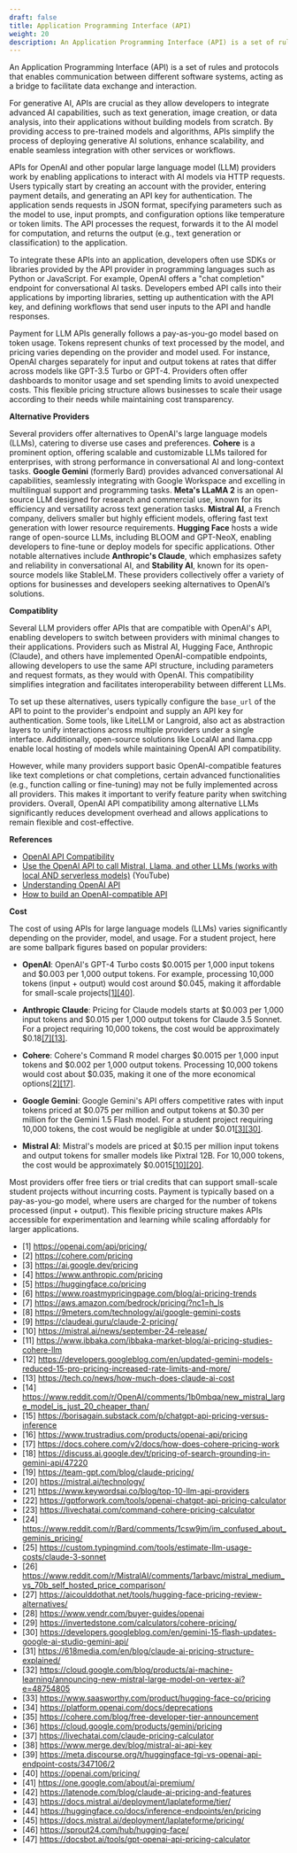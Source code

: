 ```yaml
---
draft: false
title: Application Programming Interface (API)
weight: 20
description: An Application Programming Interface (API) is a set of rules and protocols that enables communication between different software systems, acting as a bridge to facilitate data exchange and interaction.
---
```

An Application Programming Interface (API) is a set of rules and protocols that enables communication between different software systems, acting as a bridge to facilitate data exchange and interaction.
<!-- more -->
For generative AI, APIs are crucial as they allow developers to integrate advanced AI capabilities, such as text generation, image creation, or data analysis, into their applications without building models from scratch. By providing access to pre-trained models and algorithms, APIs simplify the process of deploying generative AI solutions, enhance scalability, and enable seamless integration with other services or workflows.

APIs for OpenAI and other popular large language model (LLM) providers work by enabling applications to interact with AI models via HTTP requests. Users typically start by creating an account with the provider, entering payment details, and generating an API key for authentication. The application sends requests in JSON format, specifying parameters such as the model to use, input prompts, and configuration options like temperature or token limits. The API processes the request, forwards it to the AI model for computation, and returns the output (e.g., text generation or classification) to the application.

To integrate these APIs into an application, developers often use SDKs or libraries provided by the API provider in programming languages such as Python or JavaScript. For example, OpenAI offers a "chat completion" endpoint for conversational AI tasks. Developers embed API calls into their applications by importing libraries, setting up authentication with the API key, and defining workflows that send user inputs to the API and handle responses.

Payment for LLM APIs generally follows a pay-as-you-go model based on token usage. Tokens represent chunks of text processed by the model, and pricing varies depending on the provider and model used. For instance, OpenAI charges separately for input and output tokens at rates that differ across models like GPT-3.5 Turbo or GPT-4. Providers often offer dashboards to monitor usage and set spending limits to avoid unexpected costs. This flexible pricing structure allows businesses to scale their usage according to their needs while maintaining cost transparency.

<!-- Citations:
[1] https://www.chaterimo.com/en/blog/how-to-openai-api-account
[2] https://drdroid.io/engineering-tools/list-of-top-13-llm-gateways
[3] https://tryzero.com/blog/creating-a-payment-categorization-api-with-openais-gpt
[4] https://www.reddit.com/r/LocalLLaMA/comments/18xnsar/what_all_front_ends_exist_for_connecting_to_llm/
[5] https://zapier.com/blog/openai-api/
[6] https://www.ibm.com/think/insights/llm-apis
[7] https://platform.openai.com/docs/guides/production-best-practices
[8] https://coaxsoft.com/blog/llm-api-comparison
[9] https://docs.moodle.org/405/en/OpenAI_API_provider
[10] https://www.helicone.ai/blog/llm-api-providers
[11] https://www.appventurez.com/blog/guide-to-integrate-openai-api-into-your-app
[12] https://botpenguin.com/blogs/top-best-llm-as-a-service-providers
[13] https://platform.openai.com/docs/quickstart
[14] https://zapier.com/blog/best-llm/
[15] https://openai.com/api/pricing
[16] https://www.edenai.co/post/best-large-language-model-apis -->

**Alternative Providers**

Several providers offer alternatives to OpenAI's large language models (LLMs), catering to diverse use cases and preferences. **Cohere** is a prominent option, offering scalable and customizable LLMs tailored for enterprises, with strong performance in conversational AI and long-context tasks. **Google Gemini** (formerly Bard) provides advanced conversational AI capabilities, seamlessly integrating with Google Workspace and excelling in multilingual support and programming tasks. **Meta's LLaMA 2** is an open-source LLM designed for research and commercial use, known for its efficiency and versatility across text generation tasks. **Mistral AI**, a French company, delivers smaller but highly efficient models, offering fast text generation with lower resource requirements. **Hugging Face** hosts a wide range of open-source LLMs, including BLOOM and GPT-NeoX, enabling developers to fine-tune or deploy models for specific applications. Other notable alternatives include **Anthropic's Claude**, which emphasizes safety and reliability in conversational AI, and **Stability AI**, known for its open-source models like StableLM. These providers collectively offer a variety of options for businesses and developers seeking alternatives to OpenAI’s solutions.

<!-- Citations:
[1] https://springsapps.com/knowledge/how-to-choose-an-openai-alternative-llm-in-2024
[2] https://wotnot.io/blog/openai-alternatives
[3] https://www.eweek.com/artificial-intelligence/generative-ai-companies/
[4] https://www.reddit.com/r/MachineLearning/comments/12arwkf/d_is_there_currently_anything_comparable_to_the/
[5] https://research.aimultiple.com/generative-ai-services/
[6] https://www.zdnet.com/article/best-ai-chatbot/
[7] https://www.edenai.co/post/best-openai-api-alternatives-in-2024
[8] https://www.gartner.com/reviews/market/generative-ai-apps/vendor/openai/product/openai-api/alternatives
[9] https://www.techtarget.com/whatis/feature/12-of-the-best-large-language-models
[10] https://www.theknowledgeacademy.com/blog/openai-alternatives/
[11] https://huit.harvard.edu/ai/tools
[12] https://www.simplilearn.com/tutorials/artificial-intelligence-tutorial/top-generative-ai-tools
[13] https://blocksurvey.io/ai-guides/top-10-openai-alternatives
[14] https://clickup.com/blog/chatgpt-alternatives/ -->

**Compatiblity**

Several LLM providers offer APIs that are compatible with OpenAI's API, enabling developers to switch between providers with minimal changes to their applications. Providers such as Mistral AI, Hugging Face, Anthropic (Claude), and others have implemented OpenAI-compatible endpoints, allowing developers to use the same API structure, including parameters and request formats, as they would with OpenAI. This compatibility simplifies integration and facilitates interoperability between different LLMs.

To set up these alternatives, users typically configure the `base_url` of the API to point to the provider's endpoint and supply an API key for authentication. Some tools, like LiteLLM or Langroid, also act as abstraction layers to unify interactions across multiple providers under a single interface. Additionally, open-source solutions like LocalAI and llama.cpp enable local hosting of models while maintaining OpenAI API compatibility.

However, while many providers support basic OpenAI-compatible features like text completions or chat completions, certain advanced functionalities (e.g., function calling or fine-tuning) may not be fully implemented across all providers. This makes it important to verify feature parity when switching providers. Overall, OpenAI API compatibility among alternative LLMs significantly reduces development overhead and allows applications to remain flexible and cost-effective.

**References**
- [OpenAI API Compatibility](https://llm-tracker.info/howto/OpenAI-API-Compatibility)
- [Use the OpenAI API to call Mistral, Llama, and other LLMs (works with local AND serverless models)](https://www.youtube.com/watch?v=37nf3VgjFCk) (YouTube)
- [Understanding OpenAI API](https://aiengineering.academy/PromptEngineering/Understanding_OpenAI_API/)
- [How to build an OpenAI-compatible API](https://towardsdatascience.com/how-to-build-an-openai-compatible-api-87c8edea2f06?gi=5537ceb80847)


**Cost**

The cost of using APIs for large language models (LLMs) varies significantly depending on the provider, model, and usage. For a student project, here are some ballpark figures based on popular providers:

- **OpenAI**: OpenAI's GPT-4 Turbo costs $0.0015 per 1,000 input tokens and $0.003 per 1,000 output tokens. For example, processing 10,000 tokens (input + output) would cost around $0.045, making it affordable for small-scale projects<a href="https://openai.com/api/pricing/" target="_blank">[1]</a><a href="https://openai.com/pricing/" target="_blank">[40]</a>.
  
- **Anthropic Claude**: Pricing for Claude models starts at $0.003 per 1,000 input tokens and $0.015 per 1,000 output tokens for Claude 3.5 Sonnet. For a project requiring 10,000 tokens, the cost would be approximately $0.18<a href="https://aws.amazon.com/bedrock/pricing/?nc1=h_ls" target="_blank">[7]</a><a href="https://tech.co/news/how-much-does-claude-ai-cost" target="_blank">[13]</a>.

- **Cohere**: Cohere's Command R model charges $0.0015 per 1,000 input tokens and $0.002 per 1,000 output tokens. Processing 10,000 tokens would cost about $0.035, making it one of the more economical options<a href="https://cohere.com/pricing" target="_blank">[2]</a><a href="https://docs.cohere.com/v2/docs/how-does-cohere-pricing-work" target="_blank">[17]</a>.

- **Google Gemini**: Google Gemini's API offers competitive rates with input tokens priced at $0.075 per million and output tokens at $0.30 per million for the Gemini 1.5 Flash model. For a student project requiring 10,000 tokens, the cost would be negligible at under $0.01<a href="https://ai.google.dev/pricing" target="_blank">[3]</a><a href="https://developers.googleblog.com/en/gemini-15-flash-updates-google-ai-studio-gemini-api/" target="_blank">[30]</a>.

- **Mistral AI**: Mistral's models are priced at $0.15 per million input tokens and output tokens for smaller models like Pixtral 12B. For 10,000 tokens, the cost would be approximately $0.0015<a href="https://mistral.ai/news/september-24-release/" target="_blank">[10]</a><a href="https://mistral.ai/technology/" target="_blank">[20]</a>.

Most providers offer free tiers or trial credits that can support small-scale student projects without incurring costs. Payment is typically based on a pay-as-you-go model, where users are charged for the number of tokens processed (input + output). This flexible pricing structure makes APIs accessible for experimentation and learning while scaling affordably for larger applications.

- [1] https://openai.com/api/pricing/
- [2] https://cohere.com/pricing
- [3] https://ai.google.dev/pricing
- [4] https://www.anthropic.com/pricing
- [5] https://huggingface.co/pricing
- [6] https://www.roastmypricingpage.com/blog/ai-pricing-trends
- [7] https://aws.amazon.com/bedrock/pricing/?nc1=h_ls
- [8] https://9meters.com/technology/ai/google-gemini-costs
- [9] https://claudeai.guru/claude-2-pricing/
- [10] https://mistral.ai/news/september-24-release/
- [11] https://www.ibbaka.com/ibbaka-market-blog/ai-pricing-studies-cohere-llm
- [12] https://developers.googleblog.com/en/updated-gemini-models-reduced-15-pro-pricing-increased-rate-limits-and-more/
- [13] https://tech.co/news/how-much-does-claude-ai-cost
- [14] https://www.reddit.com/r/OpenAI/comments/1b0mbqa/new_mistral_large_model_is_just_20_cheaper_than/
- [15] https://borisagain.substack.com/p/chatgpt-api-pricing-versus-inference
- [16] https://www.trustradius.com/products/openai-api/pricing
- [17] https://docs.cohere.com/v2/docs/how-does-cohere-pricing-work
- [18] https://discuss.ai.google.dev/t/pricing-of-search-grounding-in-gemini-api/47220
- [19] https://team-gpt.com/blog/claude-pricing/
- [20] https://mistral.ai/technology/
- [21] https://www.keywordsai.co/blog/top-10-llm-api-providers
- [22] https://gptforwork.com/tools/openai-chatgpt-api-pricing-calculator
- [23] https://livechatai.com/command-cohere-pricing-calculator
- [24] https://www.reddit.com/r/Bard/comments/1csw9jm/im_confused_about_geminis_pricing/
- [25] https://custom.typingmind.com/tools/estimate-llm-usage-costs/claude-3-sonnet
- [26] https://www.reddit.com/r/MistralAI/comments/1arbavc/mistral_medium_vs_70b_self_hosted_price_comparison/
- [27] https://aicoulddothat.net/tools/hugging-face-pricing-review-alternatives/
- [28] https://www.vendr.com/buyer-guides/openai
- [29] https://invertedstone.com/calculators/cohere-pricing/
- [30] https://developers.googleblog.com/en/gemini-15-flash-updates-google-ai-studio-gemini-api/
- [31] https://618media.com/en/blog/claude-ai-pricing-structure-explained/
- [32] https://cloud.google.com/blog/products/ai-machine-learning/announcing-new-mistral-large-model-on-vertex-ai?e=48754805
- [33] https://www.saasworthy.com/product/hugging-face-co/pricing
- [34] https://platform.openai.com/docs/deprecations
- [35] https://cohere.com/blog/free-developer-tier-announcement
- [36] https://cloud.google.com/products/gemini/pricing
- [37] https://livechatai.com/claude-pricing-calculator
- [38] https://www.merge.dev/blog/mistral-ai-api-key
- [39] https://meta.discourse.org/t/huggingface-tgi-vs-openai-api-endpoint-costs/347106/2
- [40] https://openai.com/pricing/
- [41] https://one.google.com/about/ai-premium/
- [42] https://latenode.com/blog/claude-ai-pricing-and-features
- [43] https://docs.mistral.ai/deployment/laplateforme/tier/
- [44] https://huggingface.co/docs/inference-endpoints/en/pricing
- [45] https://docs.mistral.ai/deployment/laplateforme/pricing/
- [46] https://sprout24.com/hub/hugging-face/
- [47] https://docsbot.ai/tools/gpt-openai-api-pricing-calculator